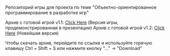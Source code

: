 Репозиторий игры для проекта по теме "Объектно-ориентированное программирование в разработке игр"

Архив с готовой игрой v1.1: [Click Here](https://github.com/tw1nky00/NineProject/blob/master/KitchenChaos_v1.1.rar) (Версия игры, продемонстрированная в презентации)
Архив с готовой игрой v1.2: [Click Here](https://github.com/tw1nky00/NineProject/blob/master/KitchenChaos_v1.2.rar) (Новейшая версия)

Чтобы скачать архив, перейдите по ссылке и используйте горячую клавишу Ctrl + Shift + S или нажмите кнопку "..." -> "Download"

